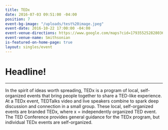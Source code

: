 ```yaml
---
title: TEDx
date: 2016-07-03 09:51:00 -04:00
position: 7
event-bg-image: "/uploads/test%20image.jpeg"
event-date: 2016-10-22 17:00:00 -04:00
event-venue-directions: https://www.google.com/maps?cid=17935525282803673115
event-venue-name: Smithsonian
is-featured-on-home-page: true
layout: singles/event
---
```


# Headline!

---

In the spirit of ideas worth spreading, TEDx is a program of local, self-organized events that bring people together to share a TED-like experience. At a TEDx event, TEDTalks video and live speakers combine to spark deep discussion and connection in a small group. These local, self-organized events are branded TEDx, where x = independently organized TED event. The TED Conference provides general guidance for the TEDx program, but individual TEDx events are self-organized.